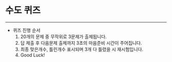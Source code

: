 # 수도 퀴즈
-----------------------
- 퀴즈 진행 순서
    1. 20개의 문제 중 무작위로 3문제가 출제됩니다.
    2. 답 제출 후 다음문제 출제까지 3초의 마음준비 시간이 주어집니다.
    3. 최종 맞은개수, 틀린개수 표시되며 3개 다 틀렸을 시 재시험입니다.
    4. Good Luck!